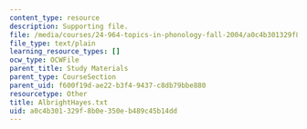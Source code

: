 ```yaml
---
content_type: resource
description: Supporting file.
file: /media/courses/24-964-topics-in-phonology-fall-2004/a0c4b301329f8b0e350eb489c45b14dd_AlbrightHayes.txt
file_type: text/plain
learning_resource_types: []
ocw_type: OCWFile
parent_title: Study Materials
parent_type: CourseSection
parent_uid: f600f19d-ae22-b3f4-9437-c8db79bbe880
resourcetype: Other
title: AlbrightHayes.txt
uid: a0c4b301-329f-8b0e-350e-b489c45b14dd
---
```

